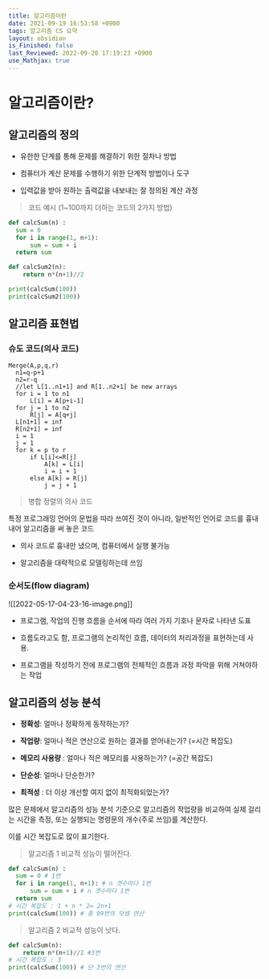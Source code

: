 ```yaml
---
title: 알고리즘이란
date: 2021-09-19 16:53:58 +0900
tags: 알고리즘 CS 요약
layout: obsidian
is_Finished: false
last_Reviewed: 2022-09-20 17:19:23 +0900
use_Mathjax: true
---
```

# 알고리즘이란?

## 알고리즘의 정의

- 유한한 단계를 통해 문제를 해결하기 위한 절차나 방법

- 컴퓨터가 계산 문제를 수행하기 위한 단계적 방법이나 도구

- 입력값을 받아 원하는 출력값을 내보내는 잘 정의된 계산 과정

> 코드 예시 (1~100까지 더하는 코드의 2가지 방법)

```python
def calcSum(n) :
  sum = 0
  for i in range(1, n+1):
      sum = sum + i
  return sum

def calcSum2(n):
    return n*(n+1)//2

print(calcSum(100))
print(calcSum2(100))
```

## 알고리즘 표현법

### 슈도 코드(의사 코드)

```pseudocode
Merge(A,p,q,r)
  n1=q-p+1
  n2=r-q
  //let L[1..n1+1] and R[1..n2+1] be new arrays
  for i = 1 to n1
      L[i] = A[p+i-1]
  for j = 1 to n2
      R[j] = A[q+j]
  L[n1+1] = inf
  R[n2+1] = inf
  i = 1
  j = 1
  for k = p to r
      if L[i]<=R[j]
          A[k] = L[i]
          i = i + 1
      else A[k] = R[j]
          j = j + 1
```

> 병합 정렬의 의사 코드

특정 프로그래밍 언어의 문법을 따라 쓰여진 것이 아니라, 일반적인 언어로 코드를 흉내 내어 알고리즘을 써 놓은 코드

- 의사 코드로 흉내만 냈으며, 컴퓨터에서 실행 불가능

- 알고리즘을 대략적으로 모델링하는데 쓰임

### 순서도(flow diagram)
![[2022-05-17-04-23-16-image.png]]
- 프로그램, 작업의 진행 흐름을 순서에 따라 여러 가지 기호나 문자로 나타낸 도표

- 흐름도라고도 함, 프로그램의 논리적인 흐름, 데이터의 처리과정을 표현하는데 사용.

- 프로그램을 작성하기 전에 프로그램의 전체적인 흐름과 과정 파악을 위해 거쳐야하는 작업

## 알고리즘의 성능 분석

- **정확성**: 얼마나 정확하게 동작하는가?

- **작업량**: 얼마나 적은 연산으로 원하는 결과를 얻어내는가? (=시간 복잡도)

- **메모리 사용량** : 얼마나 적은 메모리를 사용하는가? (=공간 복잡도)

- **단순성**: 얼마나 단순한가?

- **최적성** : 더 이상 개선할 여지 없이 최적화되었는가?

많은 문제에서 알고리즘의 성능 분석 기준으로 알고리즘의 작업량을 비교하여 실제 걸리는 시간을 측정, 또는 실행되는 명령문의 개수(주로 쓰임)를 계산한다.

이를 시간 복잡도로 많이 표기한다.

> 알고리즘 1 비교적 성능이 떨어진다.

```python
def calcSum(n) :
  sum = 0 # 1번
  for i in range(1, n+1): # n 갯수마다 1번
      sum = sum + i # n 갯수마다 1번
  return sum
# 시간 복잡도 : 1 + n * 2= 2n+1
print(calcSum(100)) # 총 99번의 덧셈 연산
```

> 알고리즘 2 비교적 성능이 낫다.

```python
def calcSum(n):
    return n*(n+1)//2 #3번
# 시간 복잡도 : 3
print(calcSum(100)) # 단 3번의 연산
```
